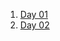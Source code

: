 1. [Day 01](https://d08.hackpad.com/Day-01-Drupal-Fundamental-JMNUfd4itXl)
2. [Day 02](https://d08.hackpad.com/Day-02-Drupal-fundamental-0ACAjhg3vId)
